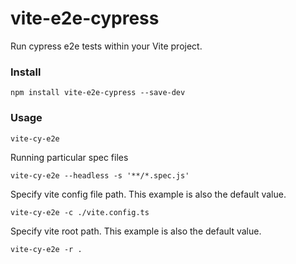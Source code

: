 # vite-e2e-cypress

Run cypress e2e tests within your Vite project.

### Install
```shell
npm install vite-e2e-cypress --save-dev
```

### Usage

```shell
vite-cy-e2e
```

Running particular spec files

```shell
vite-cy-e2e --headless -s '**/*.spec.js'
```

Specify vite config file path. This example is also the default value.

```shell
vite-cy-e2e -c ./vite.config.ts
```

Specify vite root path. This example is also the default value.

```shell
vite-cy-e2e -r .
```
